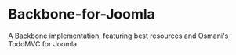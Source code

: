 Backbone-for-Joomla
===================

A Backbone implementation, featuring best resources and Osmani's TodoMVC for Joomla